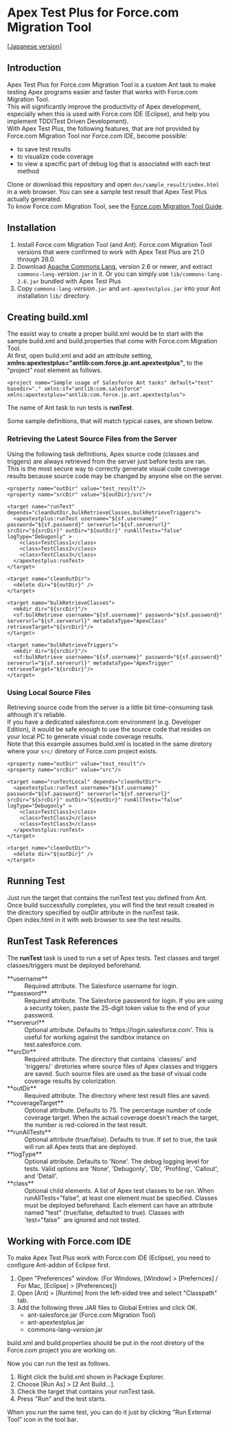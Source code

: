 Apex Test Plus for Force.com Migration Tool
===========================================
\[[Japanese version](README_ja.md)\]

Introduction
------------
Apex Test Plus for Force.com Migration Tool is a custom Ant task to make testing Apex programs easier and faster that works with Force.com Migration Tool.  
This will significantly improve the productivity of Apex development, especially when this is used with Force.com IDE (Eclipse), and help you implement TDD(Test Driven Development).  
With Apex Test Plus, the following features, that are not provided by Force.com Migration Tool nor Force.com IDE, become possible:

* to save test results
* to visualize code coverage
* to view a specific part of debug log that is associated with each test method

Clone or download this repository and open `doc/sample_result/index.html` in a web browser. You can see a sample test result that Apex Test Plus actually generated.  
To know Force.com Migration Tool, see the [Force.com Migration Tool Guide](http://www.salesforce.com/us/developer/docs/daas/index.htm).


Installation
------------

1. Install Force.com Migration Tool (and Ant). Force.com Migration Tool versions that were confirmed to work with Apex Test Plus are 21.0 through 28.0.
1. Download [Apache Commons Lang](http://commons.apache.org/lang/download\_lang.cgi), version 2.6 or newer, and extract `commons-lang-`*version*`.jar` in it. Or you can simply use `lib/commons-lang-2.6.jar` bundled with Apex Test Plus
1. Copy `commons-lang-`*version*`.jar` and `ant-apextestplus.jar` into your Ant installation `lib/` directory.


Creating build.xml
------------------
The easist way to create a proper build.xml would be to start with the sample build.xml and build.properties that come with Force.com Migration Tool.  
At first, open build.xml and add an attribute setting, **xmlns:apextestplus="antlib:com.force.jp.ant.apextestplus"**, to the "project" root element as follows.

    <project name="Sample usage of Salesforce Ant tasks" default="test" basedir="." xmlns:sf="antlib:com.salesforce" xmlns:apextestplus="antlib:com.force.jp.ant.apextestplus">

The name of Ant task to run tests is **runTest**.

Some sample definitions, that will match typical cases, are shown below.

### Retrieving the Latest Source Files from the Server
Using the following task definitions, Apex source code (classes and triggers) are always retrieved from the server just before tests are ran.  
This is the most secure way to correctly generate visual code coverage results because source code may be changed by anyone else on the server.

    <property name="outDir" value="test_result"/>
    <property name="srcDir" value="${outDir}/src"/>

    <target name="runTest" depends="cleanOutDir,bulkRetrieveClasses,bulkRetrieveTriggers">
      <apextestplus:runTest username="${sf.username}" password="${sf.password}" serverurl="${sf.serverurl}" srcDir="${srcDir}" outDir="${outDir}" runAllTests="false" logType="Debugonly" >
        <class>TestClass1</class>
        <class>TestClass2</class>
        <class>TestClass3</class>
      </apextestplus:runTest>
    </target>

    <target name="cleanOutDir">
      <delete dir="${outDir}" />
    </target>

    <target name="bulkRetrieveClasses">
      <mkdir dir="${srcDir}"/>
      <sf:bulkRetrieve username="${sf.username}" password="${sf.password}" serverurl="${sf.serverurl}" metadataType="ApexClass" retrieveTarget="${srcDir}"/>
    </target>

    <target name="bulkRetrieveTriggers">
      <mkdir dir="${srcDir}"/>
      <sf:bulkRetrieve username="${sf.username}" password="${sf.password}" serverurl="${sf.serverurl}" metadataType="ApexTrigger" retrieveTarget="${srcDir}"/>
    </target>

### Using Local Source Files
Retrieving source code from the server is a little bit time-consuming task although it's reliable.  
If you have a dedicated salesforce.com environment (e.g. Developer Edition), it would be safe enough to use the source code that resides on your local PC to generate visual code coverage results.  
Note that this example assumes build.xml is located in the same diretory where your `src/` diretory of Force.com project exists.

    <property name="outDir" value="test_result"/>
    <property name="srcDir" value="src"/>

    <target name="runTestLocal" depends="cleanOutDir">
      <apextestplus:runTest username="${sf.username}" password="${sf.password}" serverurl="${sf.serverurl}" srcDir="${srcDir}" outDir="${outDir}" runAllTests="false" logType="Debugonly" >
        <class>TestClass1</class>
        <class>TestClass2</class>
        <class>TestClass3</class>
      </apextestplus:runTest>
    </target>

    <target name="cleanOutDir">
      <delete dir="${outDir}" />
    </target>


Running Test
------------
Just run the target that contains the runTest test you defined from Ant.  
Once build successfully completes, you will find the test result created in the directory specified by outDir attribute in the runTest task.  
Open index.html in it with web browser to see the test results.


RunTest Task References
-----------------------
The **runTest** task is used to run a set of Apex tests. Test classes and target classes/triggers must be deployed beforehand.

<dl>
<dt>**username**</dt>

<dd>Required attribute. The Salesforce username for login.</dd>

<dt>**password**</dt>

<dd>Required attribute. The Salesforce password for login. If you are using a security token, paste the 25-digit token value to the end of your password.</dd>

<dt>**serverurl**</dt>

<dd>Optional attribute. Defaults to 'https://login.salesforce.com'. This is useful for working against the sandbox instance on test.salesforce.com. </dd>

<dt>**srcDir**</dt>

<dd>Required attribute. The directory that contains `classes/` and `triggers/` diretories where source files of Apex classes and triggers are saved.
Such source files are used as the base of visual code coverage results by colorization.
</dd>

<dt>**outDir**</dt>

<dd>Required attribute. The directory where test result files are saved.</dd>

<dt>**coverageTarget**</dt>

<dd>Optional attribute. Defaults to 75. The percentage number of code coverage target. When the actual coverage doesn't reach the target, the number is red-colored in the test result.</dd>

<dt>**runAllTests**</dt>

<dd>Optional attribute (true/false). Defaults to true. If set to true, the task will run all Apex tests that are deployed.</dd>

<dt>**logType**</dt>
<dd>Optional attribute.  Defaults to 'None'. The debug logging level for tests. Valid options are 'None', 'Debugonly', 'Db', 'Profiling', 'Callout', and 'Detail'.</dd>

<dt>**class**</dt>

<dd>Optional child elements. A list of Apex test classes to be ran. When runAllTests="false", at least one element must be specified. Classes must be deployed beforehand. Each element can have an attribute named "test" (true/false, defaulted to true). Classes with `test="false"` are ignored and not tested.</dd>


Working with Force.com IDE
--------------------------
To make Apex Test Plus work with Force.com IDE (Eclipse), you need to configure Ant-addon of Eclipse first.

1. Open "Preferences" window. (For Windows, [Window] > [Prefernces] / For Mac, [Eclipse] > [Preferences])
1. Open [Ant] > [Runtime] from the left-sided tree and select "Classpath" tab.
1. Add the following three JAR files to Global Entries and click OK.
    * ant-salesforce.jar (Force.com Migration Tool)
    * ant-apextestplus.jar
    * commons-lang-*version*.jar

build.xml and build.properties should be put in the root diretory of the Force.com project you are working on.

Now you can run the test as follows.

1. Right click the build.xml shown in Package Explorer.
1. Choose [Run As] > [2 Ant Build...].
1. Check the target that contains your runTest task.
1. Press "Run" and the test starts.

When you run the same test, you can do it just by clicking "Run External Tool" icon in the tool bar.
